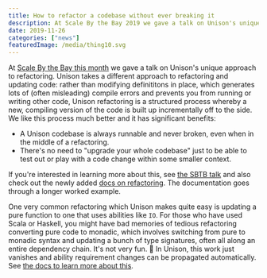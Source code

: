 ```yaml
---
title: How to refactor a codebase without ever breaking it
description: At Scale By the Bay 2019 we gave a talk on Unison's unique approach to refactoring. This post gives a brief overview of how it works.
date: 2019-11-26
categories: ["news"]
featuredImage: /media/thing10.svg
---
```


At [Scale By the Bay this month](https://www.youtube.com/watch?v=IvENPX0MAZ4) we gave a talk on Unison's unique approach to refactoring. Unison takes a different approach to refactoring and updating code: rather than modifying definititons in place, which generates lots of (often misleading) compile errors and prevents you from running or writing other code, Unison refactoring is a structured process whereby a new, compiling version of the code is built up incrementally off to the side. We like this process much better and it has significant benefits:

* A Unison codebase is always runnable and never broken, even when in the middle of a refactoring.
* There's no need to "upgrade your whole codebase" just to be able to test out or play with a code change within some smaller context.

If you're interested in learning more about this, see [the SBTB talk](https://www.youtube.com/watch?v=IvENPX0MAZ4) and also check out the newly added [docs on refactoring](/docs/refactoring). The documentation goes through a longer worked example.

One very common refactoring which Unison makes quite easy is updating a pure function to one that uses abilities like `IO`. For those who have used Scala or Haskell, you might have bad memories of tedious refactoring converting pure code to monadic, which involves switching from pure to monadic syntax and updating a bunch of type signatures, often all along an entire dependency chain. It's not very fun. 😬 In Unison, this work just vanishes and ability requirement changes can be propagated automatically. See [the docs to learn more about this](/docs/refactoring).

